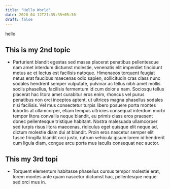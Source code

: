 ```yaml
---
title: "Hello World"
date: 2020-04-12T21:35:35+05:30
draft: false
---
```


hello

## This is my 2nd topic

- Parturient blandit egestas sed massa placerat penatibus pellentesque nam amet interdum dictumst molestie, venenatis elit imperdiet tincidunt metus ac et lectus est facilisis natoque. Himenaeos torquent feugiat netus erat faucibus maecenas odio sapien, sollicitudin cras class nunc sodales hendrerit semper vulputate, pulvinar ac tellus nibh amet mollis sociis phasellus, facilisis fermentum id cum dolor a nam. Sociosqu tellus placerat hac litora amet curabitur eros enim, rhoncus vel purus penatibus non orci inceptos aptent, ut ultrices magna phasellus sodales nisi facilisis. Vel mus consectetur turpis libero posuere porta montes lobortis at ullamcorper, etiam tempus ultricies consequat interdum morbi tempor litora convallis neque blandit, eu primis class eros praesent donec pellentesque tristique habitant. Nostra malesuada ullamcorper sed turpis risus litora maecenas, ridiculus eget quisque elit neque ad, dictum molestie diam dui at blandit. Proin eros nascetur semper elit fusce fringilla blandit orci justo, rutrum vehicula ipsum lorem id hendrerit cum ligula diam, congue arcu porta mus iaculis consequat nec auctor.


## This my 3rd topi

- Torquent elementum habitasse phasellus cursus tempor molestie erat, lorem montes ante quam nascetur dictumst hac, pellentesque neque sed orci mus in.